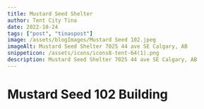 ```yaml
---
title: Mustard Seed Shelter
author: Tent City Tina
date: 2022-10-24
tags: ["post", "tinaspost"]
image: /assets/blogImages/Mustard Seed 102.jpeg
imageAlt: Mustard Seed Shelter 7025 44 ave SE Calgary, AB
snippeticon: /assets/icons/icons8-tent-64(1).png
description: Mustard Seed Shelter 7025 44 ave SE Calgary, AB
---
```


# Mustard Seed 102 Building
